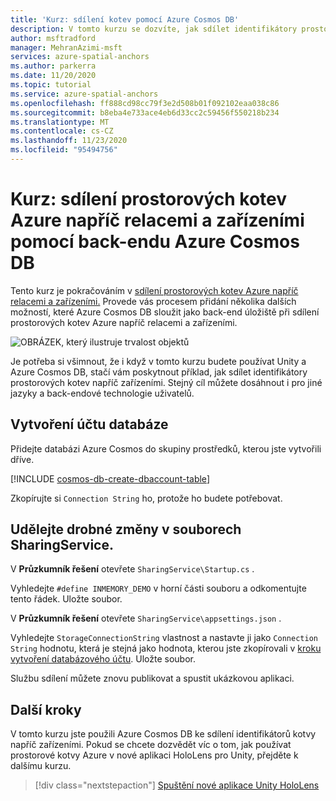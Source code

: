 ```yaml
---
title: 'Kurz: sdílení kotev pomocí Azure Cosmos DB'
description: V tomto kurzu se dozvíte, jak sdílet identifikátory prostorových kotev Azure v zařízeních s Androidem/iOS v Unity pomocí back-endové služby a Azure Cosmos DB.
author: msftradford
manager: MehranAzimi-msft
services: azure-spatial-anchors
ms.author: parkerra
ms.date: 11/20/2020
ms.topic: tutorial
ms.service: azure-spatial-anchors
ms.openlocfilehash: ff888cd98cc79f3e2d508b01f092102eaa038c86
ms.sourcegitcommit: b8eba4e733ace4eb6d33cc2c59456f550218b234
ms.translationtype: MT
ms.contentlocale: cs-CZ
ms.lasthandoff: 11/23/2020
ms.locfileid: "95494756"
---
```

# <a name="tutorial-sharing-azure-spatial-anchors-across-sessions-and-devices-with-an-azure-cosmos-db-back-end"></a>Kurz: sdílení prostorových kotev Azure napříč relacemi a zařízeními pomocí back-endu Azure Cosmos DB

Tento kurz je pokračováním v [sdílení prostorových kotev Azure napříč relacemi a zařízeními.](../../../articles/spatial-anchors/tutorials/tutorial-share-anchors-across-devices.md) Provede vás procesem přidání několika dalších možností, které Azure Cosmos DB sloužit jako back-end úložiště při sdílení prostorových kotev Azure napříč relacemi a zařízeními.

![OBRÁZEK, který ilustruje trvalost objektů](./media/persistence.gif)

Je potřeba si všimnout, že i když v tomto kurzu budete používat Unity a Azure Cosmos DB, stačí vám poskytnout příklad, jak sdílet identifikátory prostorových kotev napříč zařízeními. Stejný cíl můžete dosáhnout i pro jiné jazyky a back-endové technologie uživatelů.

## <a name="create-a-database-account"></a>Vytvoření účtu databáze

Přidejte databázi Azure Cosmos do skupiny prostředků, kterou jste vytvořili dříve.

[!INCLUDE [cosmos-db-create-dbaccount-table](../../../includes/cosmos-db-create-dbaccount-table.md)]

Zkopírujte si `Connection String` ho, protože ho budete potřebovat.

## <a name="make-minor-changes-to-the-sharingservice-files"></a>Udělejte drobné změny v souborech SharingService.

V **Průzkumník řešení** otevřete `SharingService\Startup.cs` .

Vyhledejte `#define INMEMORY_DEMO` v horní části souboru a odkomentujte tento řádek. Uložte soubor.

V **Průzkumník řešení** otevřete `SharingService\appsettings.json` .

Vyhledejte `StorageConnectionString` vlastnost a nastavte ji jako `Connection String` hodnotu, která je stejná jako hodnota, kterou jste zkopírovali v [kroku vytvoření databázového účtu](#create-a-database-account). Uložte soubor.

Službu sdílení můžete znovu publikovat a spustit ukázkovou aplikaci.

## <a name="next-steps"></a>Další kroky

V tomto kurzu jste použili Azure Cosmos DB ke sdílení identifikátorů kotvy napříč zařízeními. Pokud se chcete dozvědět víc o tom, jak používat prostorové kotvy Azure v nové aplikaci HoloLens pro Unity, přejděte k dalšímu kurzu.

> [!div class="nextstepaction"]
> [Spuštění nové aplikace Unity HoloLens](./tutorial-new-unity-hololens-app.md)
